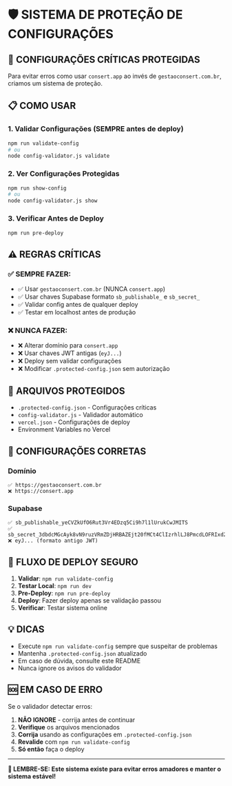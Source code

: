 # 🛡️ SISTEMA DE PROTEÇÃO DE CONFIGURAÇÕES

## 🚨 CONFIGURAÇÕES CRÍTICAS PROTEGIDAS

Para evitar erros como usar `consert.app` ao invés de `gestaoconsert.com.br`, criamos um sistema de proteção.

## 📋 COMO USAR

### 1. Validar Configurações (SEMPRE antes de deploy)
```bash
npm run validate-config
# ou
node config-validator.js validate
```

### 2. Ver Configurações Protegidas
```bash
npm run show-config
# ou
node config-validator.js show
```

### 3. Verificar Antes de Deploy
```bash
npm run pre-deploy
```

## ⚠️ REGRAS CRÍTICAS

### ✅ SEMPRE FAZER:
- ✅ Usar `gestaoconsert.com.br` (NUNCA `consert.app`)
- ✅ Usar chaves Supabase formato `sb_publishable_` e `sb_secret_`
- ✅ Validar config antes de qualquer deploy
- ✅ Testar em localhost antes de produção

### ❌ NUNCA FAZER:
- ❌ Alterar domínio para `consert.app`
- ❌ Usar chaves JWT antigas (`eyJ...`)
- ❌ Deploy sem validar configurações
- ❌ Modificar `.protected-config.json` sem autorização

## 📁 ARQUIVOS PROTEGIDOS

- `.protected-config.json` - Configurações críticas
- `config-validator.js` - Validador automático
- `vercel.json` - Configurações de deploy
- Environment Variables no Vercel

## 🔧 CONFIGURAÇÕES CORRETAS

### Domínio
```
✅ https://gestaoconsert.com.br
❌ https://consert.app
```

### Supabase
```
✅ sb_publishable_yeCVZkUfO6Rut3Vr4EDzq5Ci9h7l1lUrukCwJMITS
✅ sb_secret_3dbdcMGcAyk8vN9ruzVRmZDjHRBAZEjt20fMCt4ClIzrhlLJ8PmcdLOFRIxd29hAGGWIX7W2lTUZjNJis
❌ eyJ... (formato antigo JWT)
```

## 🚀 FLUXO DE DEPLOY SEGURO

1. **Validar**: `npm run validate-config`
2. **Testar Local**: `npm run dev`
3. **Pre-Deploy**: `npm run pre-deploy`
4. **Deploy**: Fazer deploy apenas se validação passou
5. **Verificar**: Testar sistema online

## 💡 DICAS

- Execute `npm run validate-config` sempre que suspeitar de problemas
- Mantenha `.protected-config.json` atualizado
- Em caso de dúvida, consulte este README
- Nunca ignore os avisos do validador

## 🆘 EM CASO DE ERRO

Se o validador detectar erros:

1. **NÃO IGNORE** - corrija antes de continuar
2. **Verifique** os arquivos mencionados
3. **Corrija** usando as configurações em `.protected-config.json`
4. **Revalide** com `npm run validate-config`
5. **Só então** faça o deploy

---

**🎯 LEMBRE-SE: Este sistema existe para evitar erros amadores e manter o sistema estável!**

